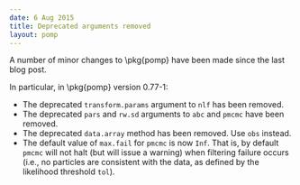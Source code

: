```yaml
---
date: 6 Aug 2015
title: Deprecated arguments removed
layout: pomp
---
```


A number of minor changes to \pkg{pomp} have been made since the last blog post.
<!--more-->
In particular, in \pkg{pomp} version 0.77-1:

- The deprecated `transform.params` argument to `nlf` has been removed.
- The deprecated `pars` and `rw.sd` arguments to `abc` and `pmcmc` have been removed.
- The deprecated `data.array` method has been removed.
  Use `obs` instead.
- The default value of `max.fail` for `pmcmc` is now `Inf`.
  That is, by default `pmcmc` will not halt (but will issue a warning) when filtering failure occurs (i.e., no particles are consistent with the data, as defined by the likelihood threshold `tol`).
